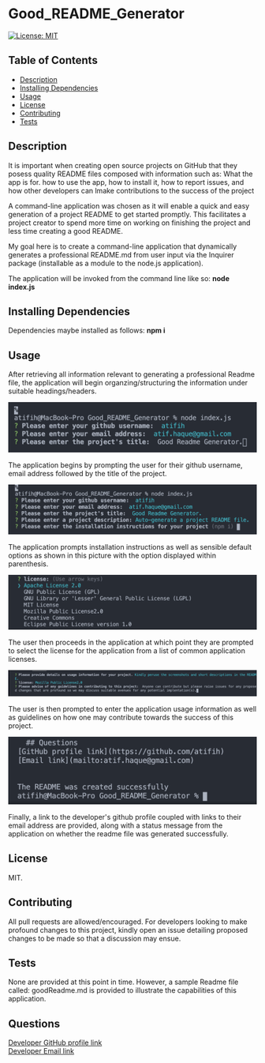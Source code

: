 # Good_README_Generator
[![License: MIT](https://img.shields.io/badge/License-MIT-yellow.svg)](https://opensource.org/licenses/MIT)

## Table of Contents
  * [Description](#description)
  * [Installing Dependencies](#installing-dependencies)
  * [Usage](#usage)
  * [License](#license)
  * [Contributing](#contributing)
  * [Tests](#tests)

## Description
It is important when creating open source projects on GitHub that  they posess quality README files  composed with information such as: What the app is for.   how to use the app, how to install it, how to report issues, and how other developers can lmake  contributions  to the success of the project

A command-line application was chosen as it will enable a quick and easy generation of a project README to get started promptly. This facilitates a project creator to spend more time on working on finishing the project and less time creating a good README.

My goal here is to create a command-line application  that dynamically generates a professional README.md from user input via the Inquirer package (installable as a module to the node.js application).

The application will be invoked from the command line like so:
**node index.js**

## Installing Dependencies
 Dependencies maybe installed as follows:
 **npm i**

## Usage
  
After retrieving all information relevant to generating a professional Readme file, the application will begin organzing/structuring the information under suitable headings/headers.
  
![](images/image1.png)
  
The application begins by prompting the user for their github username, email address followed by the title of the project.
  
![](images/image2.png)
  
The application prompts installation instructions as well as sensible default options as shown in this picture with the option displayed within parenthesis.
  
![](images/image3.png)
  
The user then proceeds in the application at which point they are prompted to select the license for the application from a list of common application licenses.
  
![](images/image4.png)
  
The user is then prompted to enter the  application usage information as well as guidelines on how one may contribute towards the success of this project.
 
![](images/image5.png)
 
Finally, a link to the developer's github profile coupled with links to their email address are provided, along with a status message from the application on whether the readme file was generated successfully.
  

## License
MIT.
 
## Contributing
All pull requests are allowed/encouraged. For developers looking to make profound changes to this project, kindly open an issue detailing proposed changes to be made so that a discussion may ensue.
 
## Tests
None are provided at this point in time. However, a sample Readme file called: goodReadme.md is provided to illustrate the capabilities of this application.

## Questions
[Developer GitHub profile link](https://github.com/atifih)  
[Developer Email link](mailto:atif.haque@gmail.com)


